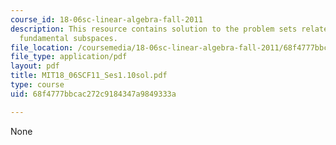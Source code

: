 ```yaml
---
course_id: 18-06sc-linear-algebra-fall-2011
description: This resource contains solution to the problem sets related to the four
  fundamental subspaces.
file_location: /coursemedia/18-06sc-linear-algebra-fall-2011/68f4777bbcac272c9184347a9849333a_MIT18_06SCF11_Ses1.10sol.pdf
file_type: application/pdf
layout: pdf
title: MIT18_06SCF11_Ses1.10sol.pdf
type: course
uid: 68f4777bbcac272c9184347a9849333a

---
```

None